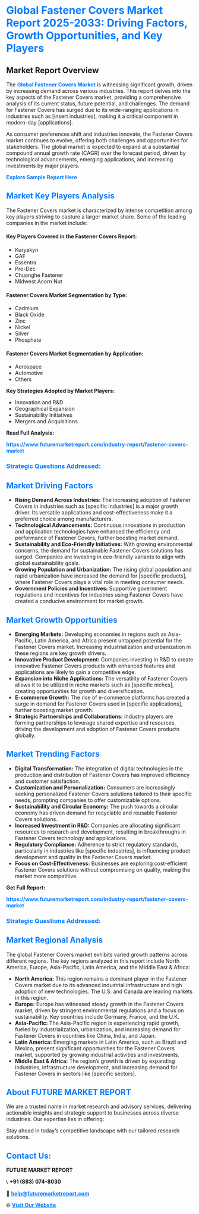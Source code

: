 <h1 style="color: #007BFF;">Global Fastener Covers Market Report 2025-2033: Driving Factors, Growth Opportunities, and Key Players</h1>

<section id="overview">
<h2>Market Report Overview</h2>
<p>The <a href="https://www.futuremarketreport.com/industry-report/fastener-covers-market" style="color: #007BFF; text-decoration: none;"><strong>Global Fastener Covers Market</strong></a> is witnessing significant growth, driven by increasing demand across various industries. This report delves into the key aspects of the Fastener Covers market, providing a comprehensive analysis of its current status, future potential, and challenges. The demand for Fastener Covers has surged due to its wide-ranging applications in industries such as [insert industries], making it a critical component in modern-day [applications].</p>
<p>As consumer preferences shift and industries innovate, the Fastener Covers market continues to evolve, offering both challenges and opportunities for stakeholders. The global market is expected to expand at a substantial compound annual growth rate (CAGR) over the forecast period, driven by technological advancements, emerging applications, and increasing investments by major players.</p>
</section>

<section id="overview">
<p><a href="https://www.futuremarketreport.com/request-sample/reportId=52337" style="color: #007BFF; text-decoration: none;"><strong>Explore Sample Report Here</strong></a></p>
</section>

<section id="key-players">
<h2 style="color: #007BFF;">Market Key Players Analysis</h2>
<p>The Fastener Covers market is characterized by intense competition among key players striving to capture a larger market share. Some of the leading companies in the market include:</p>
<h4>Key Players Covered in the Fastener Covers Report:</h4>
<ul><li>Kuryakyn</li><li>GAF</li><li>Essentra</li><li>Pro-Dec</li><li>Chuanghe Fastener</li><li>Midwest Acorn Nut</li></ul>
<h4>Fastener Covers Market Segmentation by Type:</h4>
<ul><li>Cadmium</li><li>Black Oxide</li><li>Zinc</li><li>Nickel</li><li>Silver</li><li>Phosphate</li></ul>

<h4>Fastener Covers Market Segmentation by Application:</h4>
<ul><li>Aerospace</li><li>Automotive</li><li>Others</li></ul>
<p><strong>Key Strategies Adopted by Market Players:</strong></p>
<ul>
<li>Innovation and R&D</li>
<li>Geographical Expansion</li>
<li>Sustainability Initiatives</li>
<li>Mergers and Acquisitions</li>
</ul>
</section>

<section>
<p><strong>Read Full Analysis: </strong></p><a href="https://www.futuremarketreport.com/industry-report/fastener-covers-market" style="color: #007BFF; text-decoration: none;"><strong>https://www.futuremarketreport.com/industry-report/fastener-covers-market</strong></a>
<h3 style="color: #007BFF;">Strategic Questions Addressed:</h3>
</section>

<section id="driving-factors">
<h2 style="color: #007BFF;">Market Driving Factors</h2>
<ul>
<li><strong>Rising Demand Across Industries:</strong> The increasing adoption of Fastener Covers in industries such as [specific industries] is a major growth driver. Its versatile applications and cost-effectiveness make it a preferred choice among manufacturers.</li>
<li><strong>Technological Advancements:</strong> Continuous innovations in production and application technologies have enhanced the efficiency and performance of Fastener Covers, further boosting market demand.</li>
<li><strong>Sustainability and Eco-Friendly Initiatives:</strong> With growing environmental concerns, the demand for sustainable Fastener Covers solutions has surged. Companies are investing in eco-friendly variants to align with global sustainability goals.</li>
<li><strong>Growing Population and Urbanization:</strong> The rising global population and rapid urbanization have increased the demand for [specific products], where Fastener Covers plays a vital role in meeting consumer needs.</li>
<li><strong>Government Policies and Incentives:</strong> Supportive government regulations and incentives for industries using Fastener Covers have created a conducive environment for market growth.</li>
</ul>
</section>

<section id="growth-opportunities">
<h2 style="color: #007BFF;">Market Growth Opportunities</h2>
<ul>
<li><strong>Emerging Markets:</strong> Developing economies in regions such as Asia-Pacific, Latin America, and Africa present untapped potential for the Fastener Covers market. Increasing industrialization and urbanization in these regions are key growth drivers.</li>
<li><strong>Innovative Product Development:</strong> Companies investing in R&D to create innovative Fastener Covers products with enhanced features and applications are likely to gain a competitive edge.</li>
<li><strong>Expansion into Niche Applications:</strong> The versatility of Fastener Covers allows it to be utilized in niche markets such as [specific niches], creating opportunities for growth and diversification.</li>
<li><strong>E-commerce Growth:</strong> The rise of e-commerce platforms has created a surge in demand for Fastener Covers used in [specific applications], further boosting market growth.</li>
<li><strong>Strategic Partnerships and Collaborations:</strong> Industry players are forming partnerships to leverage shared expertise and resources, driving the development and adoption of Fastener Covers products globally.</li>
</ul>
</section>

<section id="trending-factors">
<h2 style="color: #007BFF;">Market Trending Factors</h2>
<ul>
<li><strong>Digital Transformation:</strong> The integration of digital technologies in the production and distribution of Fastener Covers has improved efficiency and customer satisfaction.</li>
<li><strong>Customization and Personalization:</strong> Consumers are increasingly seeking personalized Fastener Covers solutions tailored to their specific needs, prompting companies to offer customizable options.</li>
<li><strong>Sustainability and Circular Economy:</strong> The push towards a circular economy has driven demand for recyclable and reusable Fastener Covers solutions.</li>
<li><strong>Increased Investment in R&D:</strong> Companies are allocating significant resources to research and development, resulting in breakthroughs in Fastener Covers technology and applications.</li>
<li><strong>Regulatory Compliance:</strong> Adherence to strict regulatory standards, particularly in industries like [specific industries], is influencing product development and quality in the Fastener Covers market.</li>
<li><strong>Focus on Cost-Effectiveness:</strong> Businesses are exploring cost-efficient Fastener Covers solutions without compromising on quality, making the market more competitive.</li>
</ul>
</section>

<section>
<p><strong>Get Full Report: </strong></p><a href="https://www.futuremarketreport.com/industry-report/fastener-covers-market" style="color: #007BFF; text-decoration: none;"><strong>https://www.futuremarketreport.com/industry-report/fastener-covers-market</strong></a>
<h3 style="color: #007BFF;">Strategic Questions Addressed:</h3>
</section>


<section id="regional-analysis">
<h2 style="color: #007BFF;">Market Regional Analysis</h2>
<p>The global Fastener Covers market exhibits varied growth patterns across different regions. The key regions analyzed in this report include North America, Europe, Asia-Pacific, Latin America, and the Middle East & Africa:</p>
<ul>
<li><strong>North America:</strong> This region remains a dominant player in the Fastener Covers market due to its advanced industrial infrastructure and high adoption of new technologies. The U.S. and Canada are leading markets in this region.</li>
<li><strong>Europe:</strong> Europe has witnessed steady growth in the Fastener Covers market, driven by stringent environmental regulations and a focus on sustainability. Key countries include Germany, France, and the U.K.</li>
<li><strong>Asia-Pacific:</strong> The Asia-Pacific region is experiencing rapid growth, fueled by industrialization, urbanization, and increasing demand for Fastener Covers in countries like China, India, and Japan.</li>
<li><strong>Latin America:</strong> Emerging markets in Latin America, such as Brazil and Mexico, present significant opportunities for the Fastener Covers market, supported by growing industrial activities and investments.</li>
<li><strong>Middle East & Africa:</strong> The region’s growth is driven by expanding industries, infrastructure development, and increasing demand for Fastener Covers in sectors like [specific sectors].</li>
</ul>
</section>

<footer>
<h2 style="color: #007BFF;">About FUTURE MARKET REPORT</h2>
<p>We are a trusted name in market research and advisory services, delivering actionable insights and strategic support to businesses across diverse industries. Our expertise lies in offering:</p>

<p>Stay ahead in today’s competitive landscape with our tailored research solutions.</p>

<h2 style="color: #007BFF;">Contact Us:</h2>
<p><strong>FUTURE MARKET REPORT</strong></p>
<p>📞 <strong>+91 (883) 074-8030</strong></p>
<p>📧 <strong><a href="mailto:help@futuremarketreport.com" style="color: #007BFF;">help@futuremarketreport.com</a></strong></p>
<p>🌐 <strong><a href="https://www.futuremarketreport.com/" style="color: #007BFF;">Visit Our Website</a></strong></p>
</footer>